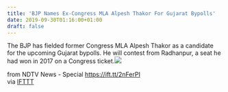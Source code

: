 ```yaml
---
title: 'BJP Names Ex-Congress MLA Alpesh Thakor For Gujarat Bypolls'
date: 2019-09-30T01:16:00+01:00
draft: false
---
```


The BJP has fielded former Congress MLA Alpesh Thakor as a candidate for the upcoming Gujarat bypolls. He will contest from Radhanpur, a seat he had won in 2017 on a Congress ticket.![](http://feeds.feedburner.com/~r/NDTV-LatestNews/~4/-C6GzpZQOUw)  
  
from NDTV News - Special https://ift.tt/2nFerPI  
via [IFTTT](https://ifttt.com/?ref=da&site=blogger)